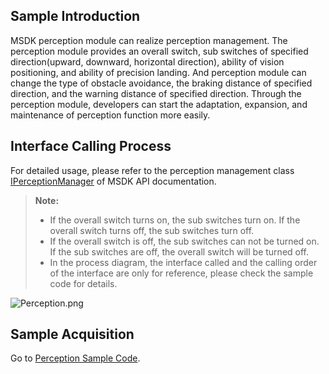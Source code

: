 ## Sample Introduction

MSDK perception module can realize perception management. The perception module provides an overall switch, sub switches of specified direction(upward, downward, horizontal direction), ability of vision positioning, and ability of precision landing. And perception module can change the type of obstacle avoidance, the braking distance of specified direction, and the warning distance of specified direction. Through the perception module, developers can start the adaptation, expansion, and maintenance of perception function more easily. 


## Interface Calling Process

For detailed usage, please refer to the perception management class [IPerceptionManager](https://developer.dji.com/api-reference-v5/android-api/Components/IPerceptionManager/IPerceptionManager.html) of MSDK API documentation.

> **Note:**
> * If the overall switch turns on, the sub switches turn on. If the overall switch turns off, the sub switches turn off.
> * If the overall switch is off, the sub switches can not be turned on. If the sub switches are off, the overall switch will be turned off.
> * In the process diagram, the interface called and the calling order of the interface are only for reference, please check the sample code for details.

![Perception.png](https://terra-1-g.djicdn.com/84f990b0bbd145e6a3930de0c55d3b2b/admin/doc/6381c7ba-e365-45fe-b3d4-a70eb6d32e1e.png)


## Sample Acquisition

 Go to [Perception Sample Code](https://github.com/dji-sdk/Mobile-SDK-Android-V5/blob/dev-sdk-main/SampleCode-V5/android-sdk-v5-sample/module-aircraft/src/main/java/dji/sampleV5/moduleaircraft/pages/PerceptionFragment.kt).
